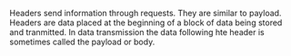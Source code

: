 Headers send information through requests. They are similar to payload.
Headers are data placed at the beginning of a block of data being stored and tranmitted. In data transmission the data following hte header is sometimes called the payload or body.